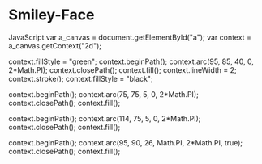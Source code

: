 # Smiley-Face
JavaScript
var a_canvas = document.getElementById("a");
var context = a_canvas.getContext("2d");

context.fillStyle = "green";
context.beginPath();
context.arc(95, 85, 40, 0, 2*Math.PI);
context.closePath();
context.fill();
context.lineWidth = 2;
context.stroke();
context.fillStyle = "black";

context.beginPath();
context.arc(75, 75, 5, 0, 2*Math.PI);
context.closePath();
context.fill();

context.beginPath();
context.arc(114, 75, 5, 0, 2*Math.PI);
context.closePath();
context.fill();

context.beginPath();
context.arc(95, 90, 26, Math.PI, 2*Math.PI, true);
context.closePath();
context.fill();
